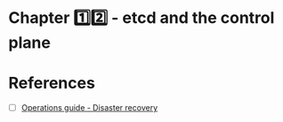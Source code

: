# Chapter :one::two: - etcd and the control plane


# References

- [ ] [Operations guide - Disaster recovery](https://etcd.io/docs/v3.5/op-guide/recovery)
